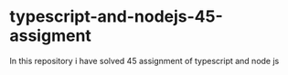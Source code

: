 # typescript-and-nodejs-45-assigment
In this repository i have solved 45 assignment of typescript and node js
